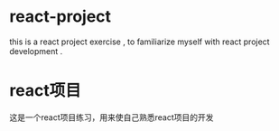 # react-project
this is a react project exercise , to familiarize myself with react project development .
# react项目
这是一个react项目练习，用来使自己熟悉react项目的开发
